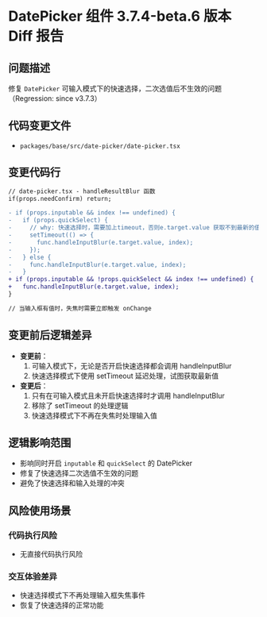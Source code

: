 # DatePicker 组件 3.7.4-beta.6 版本 Diff 报告

## 问题描述
修复 `DatePicker` 可输入模式下的快速选择，二次选值后不生效的问题（Regression: since v3.7.3）

## 代码变更文件
- `packages/base/src/date-picker/date-picker.tsx`

## 变更代码行
```diff
// date-picker.tsx - handleResultBlur 函数
if(props.needConfirm) return;

- if (props.inputable && index !== undefined) {
-   if (props.quickSelect) {
-     // why: 快速选择时，需要加上timeout，否则e.target.value 获取不到最新的值
-     setTimeout(() => {
-       func.handleInputBlur(e.target.value, index);
-     });
-   } else {
-     func.handleInputBlur(e.target.value, index);
-   }
+ if (props.inputable && !props.quickSelect && index !== undefined) {
+   func.handleInputBlur(e.target.value, index);
}

// 当输入框有值时，失焦时需要立即触发 onChange
```

## 变更前后逻辑差异
- **变更前**：
  1. 可输入模式下，无论是否开启快速选择都会调用 handleInputBlur
  2. 快速选择模式下使用 setTimeout 延迟处理，试图获取最新值
- **变更后**：
  1. 只有在可输入模式且未开启快速选择时才调用 handleInputBlur
  2. 移除了 setTimeout 的处理逻辑
  3. 快速选择模式下不再在失焦时处理输入值

## 逻辑影响范围
- 影响同时开启 `inputable` 和 `quickSelect` 的 DatePicker
- 修复了快速选择二次选值不生效的问题
- 避免了快速选择和输入处理的冲突

## 风险使用场景

### 代码执行风险
- 无直接代码执行风险

### 交互体验差异
- 快速选择模式下不再处理输入框失焦事件
- 恢复了快速选择的正常功能